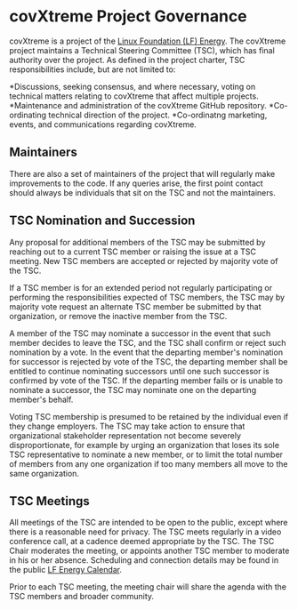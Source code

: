 # covXtreme Project Governance

covXtreme is a project of the [Linux Foundation (LF) Energy](https://lfenergy.org/). The covXtreme project maintains a Technical Steering Committee (TSC), which has final authority over the project. As defined in the project charter, TSC responsibilities include, but are not limited to:

*Discussions, seeking consensus, and where necessary, voting on technical matters relating to covXtreme that affect multiple projects.
*Maintenance and administration of the covXtreme GitHub repository.
*Co-ordinating technical direction of the project.
*Co-ordinatng marketing, events, and communications regarding covXtreme.

## Maintainers

There are also a set of maintainers of the project that will regularly make improvements to the code. If any queries arise, the first point contact should always be individuals that sit on the TSC and not the maintainers. 

## TSC Nomination and Succession
Any proposal for additional members of the TSC may be submitted by reaching out to a current TSC member or raising the issue at a TSC meeting. New TSC members are accepted or rejected by majority vote of the TSC.

If a TSC member is for an extended period not regularly participating or performing the responsibilities expected of TSC members, the TSC may by majority vote request an alternate TSC member be submitted by that organization, or remove the inactive member from the TSC.

A member of the TSC may nominate a successor in the event that such member decides to leave the TSC, and the TSC shall confirm or reject such nomination by a vote. In the event that the departing member's nomination for successor is rejected by vote of the TSC, the departing member shall be entitled to continue nominating successors until one such successor is confirmed by vote of the TSC. If the departing member fails or is unable to nominate a successor, the TSC may nominate one on the departing member's behalf.

Voting TSC membership is presumed to be retained by the individual even if they change employers. The TSC may take action to ensure that organizational stakeholder representation not become severely disproportionate, for example by urging an organization that loses its sole TSC representative to nominate a new member, or to limit the total number of members from any one organization if too many members all move to the same organization.

## TSC Meetings

All meetings of the TSC are intended to be open to the public, except where there is a reasonable need for privacy. The TSC meets regularly in a video conference call, at a cadence deemed appropriate by the TSC. The TSC Chair moderates the meeting, or appoints another TSC member to moderate in his or her absence. Scheduling and connection details may be found in the public [LF Energy Calendar](https://wiki.lfenergy.org/display/HOME/Community+Calendar).

Prior to each TSC meeting, the meeting chair will share the agenda with the TSC members and broader community.